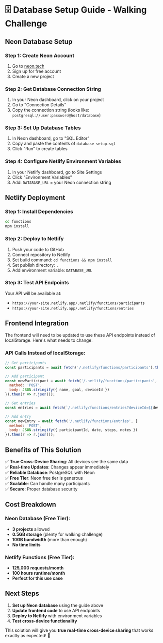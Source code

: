 # 🗄️ Database Setup Guide - Walking Challenge

## Neon Database Setup

### Step 1: Create Neon Account
1. Go to [neon.tech](https://neon.tech)
2. Sign up for free account
3. Create a new project

### Step 2: Get Database Connection String
1. In your Neon dashboard, click on your project
2. Go to "Connection Details"
3. Copy the connection string (looks like: `postgresql://user:password@host/database`)

### Step 3: Set Up Database Tables
1. In Neon dashboard, go to "SQL Editor"
2. Copy and paste the contents of `database-setup.sql`
3. Click "Run" to create tables

### Step 4: Configure Netlify Environment Variables
1. In your Netlify dashboard, go to Site Settings
2. Click "Environment Variables"
3. Add: `DATABASE_URL` = your Neon connection string

## Netlify Deployment

### Step 1: Install Dependencies
```bash
cd functions
npm install
```

### Step 2: Deploy to Netlify
1. Push your code to GitHub
2. Connect repository to Netlify
3. Set build command: `cd functions && npm install`
4. Set publish directory: `.`
5. Add environment variable: `DATABASE_URL`

### Step 3: Test API Endpoints
Your API will be available at:
- `https://your-site.netlify.app/.netlify/functions/participants`
- `https://your-site.netlify.app/.netlify/functions/entries`

## Frontend Integration

The frontend will need to be updated to use these API endpoints instead of localStorage. Here's what needs to change:

### API Calls Instead of localStorage:
```javascript
// Get participants
const participants = await fetch('/.netlify/functions/participants').then(r => r.json());

// Add participant
const newParticipant = await fetch('/.netlify/functions/participants', {
  method: 'POST',
  body: JSON.stringify({ name, goal, deviceId })
}).then(r => r.json());

// Get entries
const entries = await fetch(`/.netlify/functions/entries?deviceId=${deviceId}`).then(r => r.json());

// Add entry
const newEntry = await fetch('/.netlify/functions/entries', {
  method: 'POST',
  body: JSON.stringify({ participantId, date, steps, notes })
}).then(r => r.json());
```

## Benefits of This Solution

✅ **True Cross-Device Sharing**: All devices see the same data  
✅ **Real-time Updates**: Changes appear immediately  
✅ **Reliable Database**: PostgreSQL with Neon  
✅ **Free Tier**: Neon free tier is generous  
✅ **Scalable**: Can handle many participants  
✅ **Secure**: Proper database security  

## Cost Breakdown

### Neon Database (Free Tier):
- **3 projects** allowed
- **0.5GB storage** (plenty for walking challenge)
- **10GB bandwidth** (more than enough)
- **No time limits**

### Netlify Functions (Free Tier):
- **125,000 requests/month**
- **100 hours runtime/month**
- **Perfect for this use case**

## Next Steps

1. **Set up Neon database** using the guide above
2. **Update frontend code** to use API endpoints
3. **Deploy to Netlify** with environment variables
4. **Test cross-device functionality**

This solution will give you **true real-time cross-device sharing** that works exactly as expected! 🚀 